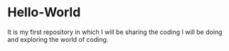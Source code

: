 # Hello-World
It is my first repository in which I will be sharing the coding I will be doing and exploring the world of coding.
